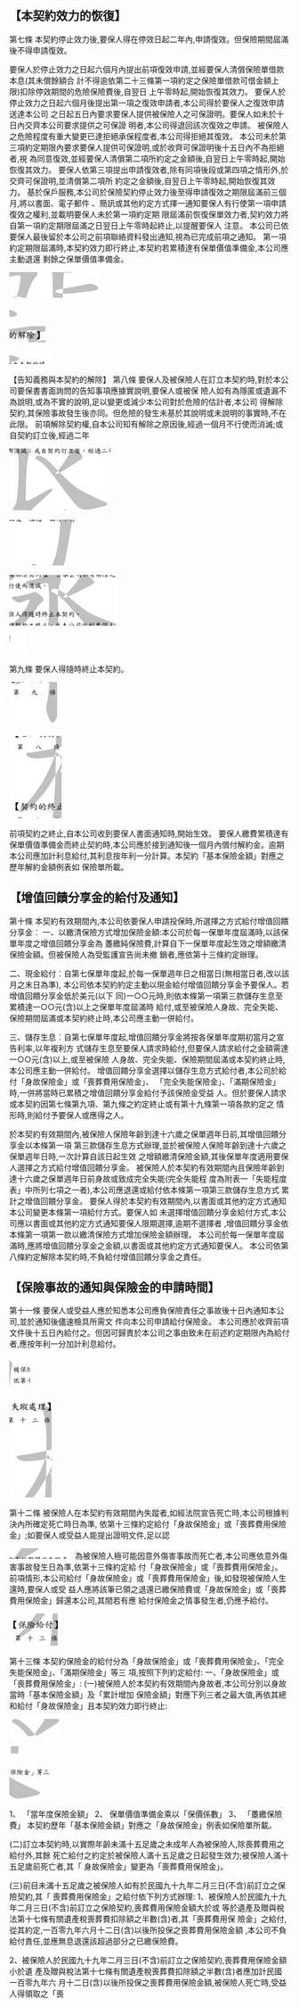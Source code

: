 
## 【本契約效力的恢復】

第七條 本契約停止效力後,要保人得在停效日起二年內,申請復效。但保險期間屆滿後不得申請復效。

要保人於停止效力之日起六個月內提出前項復效申請,並經要保人清償保險單借款本息(其未償餘額合 計不得逾依第二十三條第一項約定之保險單借款可借金額上限)扣除停效期間的危險保險費後,自翌日 上午零時起,開始恢復其效力。 要保人於停止效力之日起六個月後提出第一項之復效申請者,本公司得於要保人之復效申請送達本公司 之日起五日內要求要保人提供被保險人之可保證明。要保人如未於十日內交齊本公司要求提供之可保證 明者,本公司得退回該次復效之申請。 被保險人之危險程度有重大變更已達拒絕承保程度者,本公司得拒絕其復效。 本公司未於第三項約定期限內要求要保人提供可保證明,或於收齊可保證明後十五日內不為拒絕者,視 為同意復效,並經要保人清償第二項所約定之金額後,自翌日上午零時起,開始恢復其效力。 要保人依第三項提出申請復效者,除有同項後段或第四項之情形外,於交齊可保證明,並清償第二項所 約定之金額後,自翌日上午零時起,開始恢復其效力。 基於保戶服務,本公司於保險契約停止效力後至得申請復效之期限屆滿前三個月,將以書面、電子郵件 、簡訊或其他約定方式擇一通知要保人有行使第一項申請復效之權利,並載明要保人未於第一項約定期 限屆滿前恢復保單效力者,契約效力將自第一項約定期限屆滿之日翌日上午零時起終止,以提醒要保人 注意。 本公司已依要保人最後留於本公司之前項聯絡資料發出通知,視為已完成前項之通知。 第一項約定期限屆滿時,本契約效力即行終止,本契約若累積達有保單價值準備金,本公司應主動退還 剩餘之保單價值準備金。

![0_image_0.png](0_image_0.png)

![0_image_1.png](0_image_1.png)

![0_image_2.png](0_image_2.png)

![0_image_3.png](0_image_3.png)

【告知義務與本契約的解除】
第八條 要保人及被保險人在訂立本契約時,對於本公司要保書書面詢問的告知事項應據實說明,要保人或被保 險人如有為隱匿或遺漏不為說明,或為不實的說明,足以變更或減少本公司對於危險的估計者,本公司 得解除契約,其保險事故發生後亦同。但危險的發生未基於其說明或未說明的事實時,不在此限。 前項解除契約權,自本公司知有解除之原因後,經過一個月不行使而消滅;或自契約訂立後,經過二年

![0_image_5.png](0_image_5.png)

![0_image_7.png](0_image_7.png)

![0_image_6.png](0_image_6.png)

![0_image_8.png](0_image_8.png)

第九條 要保人得隨時終止本契約。

![0_image_9.png](0_image_9.png)

![0_image_4.png](0_image_4.png)

前項契約之終止,自本公司收到要保人書面通知時,開始生效。 要保人繳費累積達有保單價值準備金而終止契約時,本公司應於接到通知後一個月內償付解約金。逾期 本公司應加計利息給付,其利息按年利一分計算。本契約「基本保險金額」對應之歷年解約金額例表如 保險單所載。

## 【增值回饋分享金的給付及通知】

第十條 本契約有效期間內,本公司依要保人申請投保時,所選擇之方式給付增值回饋分享金︰
一、以繳清保險方式增加保險金額:本公司於每一保單年度屆滿時,以該保單年度之增值回饋分享金為 躉繳純保險費,計算自下一保單年度起生效之增額繳清保險金額。但被保險人為受監護宣告尚未撤 銷者,應依第十三條約定辦理。

二、現金給付︰自第七保單年度起,於每一保單週年日之相當日(無相當日者,改以該月之末日為準),
本公司依本契約約定主動以現金給付增值回饋分享金予要保人。若增值回饋分享金低於美元(以下 同)一○○元時,則依本條第一項第三款儲存生息至累積達一○○元(含)以上之保單年度屆滿時 給付,或至被保險人身故、完全失能、保險期間屆滿或本契約終止時,本公司應主動一併給付。

三、儲存生息︰自第七保單年度起,增值回饋分享金將按各保單年度期初當月之宣告利率,以年複利方 式儲存生息至要保人請求時給付,但要保人請求給付之金額需達一○○元(含)以上,或至被保險 人身故、完全失能、保險期間屆滿或本契約終止時,本公司應主動一併給付。 增值回饋分享金選擇以儲存生息方式給付者,本公司於給付「身故保險金」或「喪葬費用保險金」、 「完全失能保險金」、「滿期保險金」時,一併將當時已累積之增值回饋分享金給付予該保險金受益 人。但於要保人請求或本契約因第七條第九項、第九條之約定終止或有第十九條第一項各款約定之 情形時,則給付予要保人或應得之人。

於本契約有效期間內,被保險人保險年齡到達十六歲之保單週年日前,其增值回饋分享金以本條第一項 第三款儲存生息方式辦理,並於被保險人保險年齡到達十六歲之保單週年日時,一次計算自該日起生效 之增額繳清保險金額,其後保單年度適用要保人選擇之方式給付增值回饋分享金。 被保險人於本契約有效期間內且保險年齡到達十六歲之保單週年日前身故或致成完全失能(完全失能程 度為附表一「失能程度表」中所列七項之一者),本公司應退還或給付依本條第一項第三款儲存生息方式 累計之增值回饋分享金。 要保人得於本契約有效期間內,以書面或其他約定方式通知本公司變更本條第一項給付方式。要保人如 未選擇增值回饋分享金給付方式,本公司應以書面或其他約定方式通知要保人限期選擇,逾期不選擇者 ,增值回饋分享金依本條第一項第一款以繳清保險方式增加保險金額辦理。 本公司於每一保單年度屆滿時,應將增值回饋分享金之金額,以書面或其他約定方式通知要保人。 本公司依第八條約定解除本契約時,不負給付增值回饋分享金之責任。

## 【保險事故的通知與保險金的申請時間】

第十一條 要保人或受益人應於知悉本公司應負保險責任之事故後十日內通知本公司,並於通知後儘速檢具所需文 件向本公司申請給付保險金。 本公司應於收齊前項文件後十五日內給付之。但因可歸責於本公司之事由致未在前述約定期限內為給付 者,應按年利一分加計利息給付。

![1_image_2.png](1_image_2.png)

![1_image_0.png](1_image_0.png)

第十二條 被保險人在本契約有效期間內失蹤者,如經法院宣告死亡時,本公司根據判決內所確定死亡時日為準, 依第十三條約定給付「身故保險金」或「喪葬費用保險金」;如要保人或受益人能提出證明文件,足以認

![1_image_1.png](1_image_1.png) 為被保險人極可能因意外傷害事故而死亡者,本公司應依意外傷害事故發生日為準,依第十三條約定給 付「身故保險金」或「喪葬費用保險金」。 前項情形,本公司給付「身故保險金」或「喪葬費用保險金」後,如發現被保險人生還時,要保人或受 益人應將該筆已領之退還已繳保險費或「身故保險金」或「喪葬費用保險金」歸還本公司,其間若有應 給付保險金之情事發生者,仍應予給付。

![1_image_4.png](1_image_4.png)

第十三條 本契約保險金的給付分為「身故保險金」或「喪葬費用保險金」、「完全失能保險金」、「滿期保險金」等三 項,按照下列約定給付:
一、「身故保險金」或「喪葬費用保險金」:
(一)被保險人於本契約有效期間內身故者,本公司分別以身故當時「基本保險金額」及「累計增加 保險金額」對應下列三者之最大值,再依其總和給付「身故保險金」且本契約效力即行終止:

![1_image_3.png](1_image_3.png)

![1_image_5.png](1_image_5.png)

![1_image_6.png](1_image_6.png)

1、 「當年度保險金額」 2、 保單價值準備金乘以「保價係數」 3、 「躉繳保險費」
本契約歷年「基本保險金額」對應之「身故保險金」例表如保險單所載。

(二)訂立本契約時,以實際年齡未滿十五足歲之未成年人為被保險人,除喪葬費用之給付外,其餘 死亡給付之約定於被保險人滿十五足歲之日起發生效力;被保險人滿十五足歲前死亡者,其「 身故保險金」變更為「喪葬費用保險金」。

(三)前目未滿十五足歲之被保險人如有於民國九十九年二月三日(不含)前訂立之保險契約,其「
喪葬費用保險金」之給付依下列方式辦理:
1、被保險人於民國九十九年二月三日(不含)前訂立之保險契約,喪葬費用保險金額大於或 等於遺產及贈與稅法第十七條有關遺產稅喪葬費扣除額之半數(含)者,其「喪葬費用保 險金」之給付,從其約定,一百零九年六月十二日(含)以後所投保之喪葬費用保險金額 ,本公司不負給付責任,並應無息退還該超過部分之已繳保險費。

2、被保險人於民國九十九年二月三日(不含)前訂立之保險契約,喪葬費用保險金額小於遺 產及贈與稅法第十七條有關遺產稅喪葬費扣除額之半數(含)者應加計民國一百零九年六 月十二日(含)以後所投保之喪葬費用保險金額,被保險人死亡時,受益人得領取之「喪